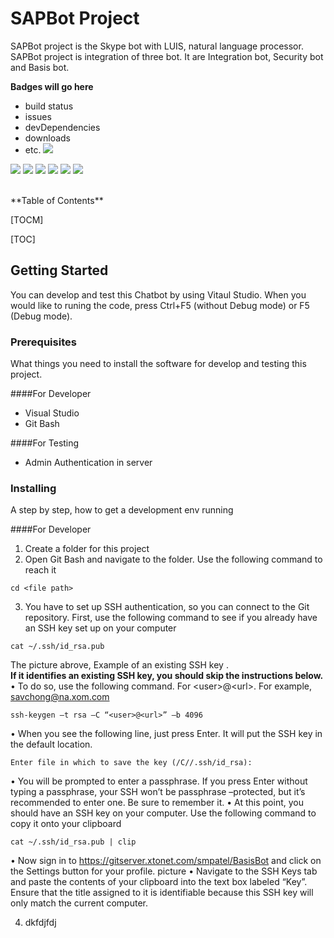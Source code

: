<!-- Logo SAPBot -->

# SAPBot Project
SAPBot project is the Skype bot with LUIS, natural language processor. SAPBot project is integration of three bot. It are Integration bot, Security bot and Basis bot.

**Badges will go here**

- build status
- issues
- devDependencies
- downloads
- etc.
![](https://pandao.github.io/editor.md/images/logos/editormd-logo-180x180.png)

![](https://img.shields.io/github/stars/pandao/editor.md.svg) ![](https://img.shields.io/github/forks/pandao/editor.md.svg) ![](https://img.shields.io/github/tag/pandao/editor.md.svg) ![](https://img.shields.io/github/release/pandao/editor.md.svg) ![](https://img.shields.io/github/issues/pandao/editor.md.svg) ![](https://img.shields.io/bower/v/editor.md.svg)

<br>
**Table of Contents**

[TOCM]

[TOC]


## Getting Started
You can develop and test this Chatbot by using Vitaul Studio. When you would like to runing the code, press Ctrl+F5 (without Debug mode) or F5 (Debug mode).

### Prerequisites
What things you need to install the software for develop and testing this project.

####For Developer

- Visual Studio
- Git Bash 

####For Testing

- Admin Authentication in server

### Installing

A step by step, how to get a development env running

####For Developer

1. Create a folder for this project
2. Open Git Bash  and navigate to the folder. Use the following command to reach it<br>
```
cd <file path>
```

3. You have to set up SSH authentication, so you can connect to the Git repository.  First, use the following command to see if you already have an SSH key set up on your computer<br>
```
cat ~/.ssh/id_rsa.pub
```
<!-- picture id_rsa -->
The picture abrove, Example of  an existing SSH key .<br>
<b>If it identifies an existing SSH key, you should skip the instructions below.</b>
• To do so, use the following command. For &lt;user&gt;@&lt;url&gt;. For example, savchong@na.xom.com
```
ssh-keygen –t rsa –C “<user>@<url>” –b 4096
```
• When you see the following line, just press Enter. It will put the SSH key in the default location.
```
Enter file in which to save the key (/C//.ssh/id_rsa):
```
• You will be prompted to enter a passphrase. If you press Enter without typing a passphrase, your SSH won’t be passphrase –protected, but it’s recommended to enter one. Be sure to remember it.
• At this point, you should have an SSH key on your computer. Use the following command to copy it onto your clipboard
```
cat ~/.ssh/id_rsa.pub | clip
```
• Now sign in to https://gitserver.xtonet.com/smpatel/BasisBot and click on the Settings button for your profile.
picture
• Navigate to the SSH Keys tab and paste the contents of your clipboard into the text box labeled “Key”. Ensure that the title assigned to it is identifiable because this SSH key will only match the current computer.<br>

4. dkfdjfdj










